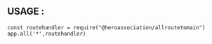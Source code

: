 ## USAGE :
    const routehandler = require("@heroassociation/allroutetomain")
    app.all('*',routehandler)